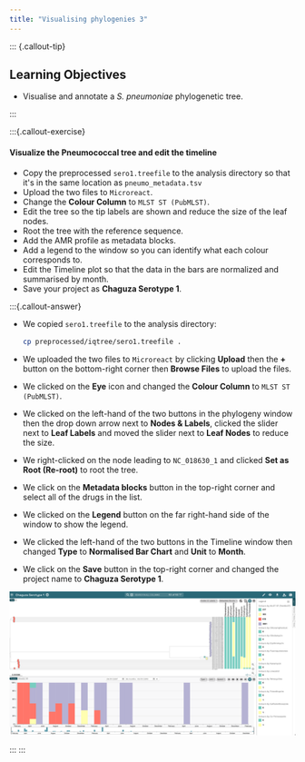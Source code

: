 ```yaml
---
title: "Visualising phylogenies 3"
---
```


::: {.callout-tip}
## Learning Objectives

- Visualise and annotate a _S. pneumoniae_ phylogenetic tree.

:::

:::{.callout-exercise}
#### Visualize the Pneumococcal tree and edit the timeline

- Copy the preprocessed `sero1.treefile` to the analysis directory so that it's in the same location as `pneumo_metadata.tsv`
- Upload the two files to `Microreact`.
- Change the **Colour Column** to `MLST ST (PubMLST)`.
- Edit the tree so the tip labels are shown and reduce the size of the leaf nodes.
- Root the tree with the reference sequence.
- Add the AMR profile as metadata blocks.
- Add a legend to the window so you can identify what each colour corresponds to.
- Edit the Timeline plot so that the data in the bars are normalized and summarised by month.
- Save your project as **Chaguza Serotype 1**.

:::{.callout-answer}

- We copied `sero1.treefile` to the analysis directory:

    ```bash
    cp preprocessed/iqtree/sero1.treefile .
    ```

- We uploaded the two files to `Microreact` by clicking **Upload** then the **+** button on the bottom-right corner then **Browse Files** to upload the files.
- We clicked on the **Eye** icon and changed the **Colour Column** to `MLST ST (PubMLST)`.
- We clicked on the left-hand of the two buttons in the phylogeny window then the drop down arrow next to **Nodes & Labels**, clicked the slider next to **Leaf Labels** and moved the slider next to **Leaf Nodes** to reduce the size.
- We right-clicked on the node leading to `NC_018630_1` and clicked **Set as Root (Re-root)** to root the tree.
- We click on the **Metadata blocks** button in the top-right corner and select all of the drugs in the list.
- We clicked on the **Legend** button on the far right-hand side of the window to show the legend.
- We clicked the left-hand of the two buttons in the Timeline window then changed **Type** to **Normalised Bar Chart** and **Unit** to **Month**.
- We click on the **Save** button in the top-right corner and changed the project name to **Chaguza Serotype 1**.

![](images/microreact_pneumo.png)

:::
:::

